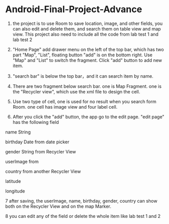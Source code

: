 # Android-Final-Project-Advance

1. the project is to use Room to save location, image, and other fields, you can also edit and delete them, and search them on table view and map view. This project also need to include all the code from lab test 1 and lab test 2

2. "Home Page" add drawer menu on the left of the top bar, which has two part "Map", "List", floating button "add" is on the bottom right. Use "Map" and "List" to switch the fragment. Click "add" button to add new item.

3. "search bar" is below the top bar，and it can search item by name.  

4. There are two fragment below search bar. one is Map Fragment. one is the "Recycler view", which use the xml file to design the cell.

5. Use two type of cell, one is used for no result when you search form Room.  one cell has image view and four label cell.  

6. After you click the "add" button, the app go to the edit page. "edit page" has the following field 

name  String  

birthday  Date  from date picker

gender  String  from  Recycler View

userImage from  

country from another  Recycler View

latitude    

longitude

7 after saving, the userImage, name, birthday, gender, country can show both on the  Recycler View and on the map Marker. 

8 you can edit any of the field or delete the whole item like lab test 1 and 2 

